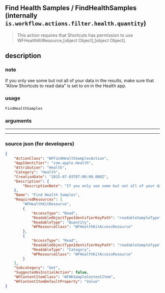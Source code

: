 
## Find Health Samples / FindHealthSamples (internally `is.workflow.actions.filter.health.quantity`)

> This action requires that Shortcuts has permission to use WFHealthKitResource,[object Object],[object Object].


## description

### note

If you only see some but not all of your data in the results, make sure that “Allow Shortcuts to read data” is set to on in the Health app.


### usage
```
FindHealthSamples 
```

### arguments

---



---

### source json (for developers)

```json
{
	"ActionClass": "WFFindHealthSamplesAction",
	"AppIdentifier": "com.apple.Health",
	"Attribution": "Health",
	"Category": "Health",
	"CreationDate": "2015-07-03T07:00:00.000Z",
	"Description": {
		"DescriptionNote": "If you only see some but not all of your data in the results, make sure that “Allow Shortcuts to read data” is set to on in the Health app."
	},
	"Name": "Find Health Samples",
	"RequiredResources": [
		"WFHealthKitResource",
		{
			"AccessType": "Read",
			"ReadableObjectTypeIdentifierKeyPath": "readableSampleType",
			"ReadableType": "Quantity",
			"WFResourceClass": "WFHealthKitAccessResource"
		},
		{
			"AccessType": "Read",
			"ReadableObjectTypeIdentifierKeyPath": "readableSampleType",
			"ReadableType": "Category",
			"WFResourceClass": "WFHealthKitAccessResource"
		}
	],
	"Subcategory": "Get",
	"SuggestedAsInitialAction": false,
	"WFContentItemClass": "WFHKSampleContentItem",
	"WFContentItemDefaultProperty": "Value"
}
```
